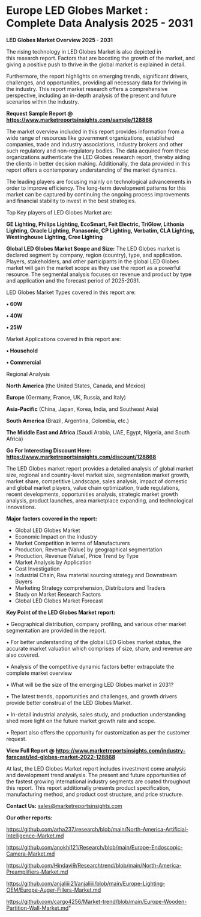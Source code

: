 # Europe LED Globes Market : Complete Data Analysis 2025 - 2031

<Strong> LED Globes Market Overview 2025 - 2031</strong>

The rising technology in LED Globes Market is also depicted in this research report. Factors that are boosting the growth of the market, and giving a positive push to thrive in the global market is explained in detail.

Furthermore, the report highlights on emerging trends, significant drivers, challenges, and opportunities, providing all necessary data for thriving in the industry. This report market research offers a comprehensive perspective, including an in-depth analysis of the present and future scenarios within the industry.

<strong>Request Sample Report @ <a href=https://www.marketreportsinsights.com/sample/128868>https://www.marketreportsinsights.com/sample/128868</a></strong>

The market overview included in this report provides information from a wide range of resources like government organizations, established companies, trade and industry associations, industry brokers and other such regulatory and non-regulatory bodies. The data acquired from these organizations authenticate the LED Globes research report, thereby aiding the clients in better decision making. Additionally, the data provided in this report offers a contemporary understanding of the market dynamics.

The leading players are focusing mainly on technological advancements in order to improve efficiency. The long-term development patterns for this market can be captured by continuing the ongoing process improvements and financial stability to invest in the best strategies.

Top Key players of LED Globes Market are:

<strong>GE Lighting, Philips Lighting, EcoSmart, Feit Electric, TriGlow, Lithonia Lighting, Oracle Lighting, Panasonic, CP Lighting, Verbatim, CLA Lighting, Westinghouse Lighting, Cree Lighting</strong>

<strong><b>Global LED Globes Market Scope and Size:</b></strong>
The LED Globes market is declared segment by company, region (country), type, and application. Players, stakeholders, and other participants in the global LED Globes market will gain the market scope as they use the report as a powerful resource. The segmental analysis focuses on revenue and product by type and application and the forecast period of 2025-2031.

LED Globes Market Types covered in this report are:

<strong>• 60W

• 40W

• 25W</strong>

Market Applications covered in this report are:

<strong>• Household

• Commercial</strong> 

Regional Analysis

<strong>North America</strong> (the United States, Canada, and Mexico)

<strong>Europe</strong> (Germany, France, UK, Russia, and Italy)

<strong>Asia-Pacific</strong> (China, Japan, Korea, India, and Southeast Asia)

<strong>South America</strong> (Brazil, Argentina, Colombia, etc.)

<strong>The Middle East and Africa</strong> (Saudi Arabia, UAE, Egypt, Nigeria, and South Africa)

<strong>Go For Interesting Discount Here: <a href=https://www.marketreportsinsights.com/discount/128868>https://www.marketreportsinsights.com/discount/128868</a></strong>

The LED Globes market report provides a detailed analysis of global market size, regional and country-level market size, segmentation market growth, market share, competitive Landscape, sales analysis, impact of domestic and global market players, value chain optimization, trade regulations, recent developments, opportunities analysis, strategic market growth analysis, product launches, area marketplace expanding, and technological innovations.

<strong><b>Major factors covered in the report:</b></strong>
<ul>
  <li>Global LED Globes Market </li>
  <li>Economic Impact on the Industry</li>
  <li>Market Competition in terms of Manufacturers</li>
  <li>Production, Revenue (Value) by geographical segmentation</li>
  <li>Production, Revenue (Value), Price Trend by Type</li>
  <li>Market Analysis by Application</li>
  <li>Cost Investigation</li>
  <li>Industrial Chain, Raw material sourcing strategy and Downstream Buyers</li>
  <li>Marketing Strategy comprehension, Distributors and Traders</li>
  <li>Study on Market Research Factors</li>
  <li>Global LED Globes Market Forecast</li>
</ul>

<strong><b>Key Point of the LED Globes Market report:</b></strong>

• Geographical distribution, company profiling, and various other market segmentation are provided in the report.

• For better understanding of the global LED Globes market status, the accurate market valuation which comprises of size, share, and revenue are also covered.

• Analysis of the competitive dynamic factors better extrapolate the complete market overview

• What will be the size of the emerging LED Globes market in 2031?

• The latest trends, opportunities and challenges, and growth drivers provide better construal of the LED Globes Market.

• In-detail industrial analysis, sales study, and production understanding shed more light on the future market growth rate and scope.

• Report also offers the opportunity for customization as per the customer request.

<strong><b>View Full Report @ <a href=https://www.marketreportsinsights.com/industry-forecast/led-globes-market-2022-128868>https://www.marketreportsinsights.com/industry-forecast/led-globes-market-2022-128868</a></b></strong>


At last, the LED Globes Market report includes investment come analysis and development trend analysis. The present and future opportunities of the fastest growing international industry segments are coated throughout this report. This report additionally presents product specification, manufacturing method, and product cost structure, and price structure.

<strong>Contact Us:</strong>
sales@marketreportsinsights.com

<strong>Our other reports:</strong>

<a href=https://github.com/arha237/research/blob/main/North-America-Artificial-Intelligence-Market.md>https://github.com/arha237/research/blob/main/North-America-Artificial-Intelligence-Market.md</a>

<a href=https://github.com/anokhi121/Research/blob/main/Europe-Endoscopic-Camera-Market.md>https://github.com/anokhi121/Research/blob/main/Europe-Endoscopic-Camera-Market.md</a>

<a href=https://github.com/Hindavi9/Researchtrend/blob/main/North-America-Preamplifiers-Market.md>https://github.com/Hindavi9/Researchtrend/blob/main/North-America-Preamplifiers-Market.md</a>

<a href=https://github.com/anjaliiii21/anjaliiii/blob/main/Europe-Lighting-OEM/Europe-Auger-Fillers-Market.md>https://github.com/anjaliiii21/anjaliiii/blob/main/Europe-Lighting-OEM/Europe-Auger-Fillers-Market.md</a>

<a href=https://github.com/cargo4256/Market-trend/blob/main/Europe-Wooden-Partition-Wall-Market.md>https://github.com/cargo4256/Market-trend/blob/main/Europe-Wooden-Partition-Wall-Market.md</a>"
